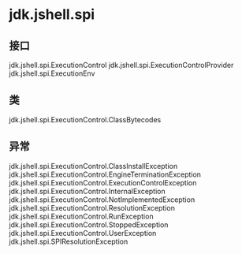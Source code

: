 # jdk.jshell.spi

## 接口

jdk.jshell.spi.ExecutionControl
jdk.jshell.spi.ExecutionControlProvider
jdk.jshell.spi.ExecutionEnv

## 类

jdk.jshell.spi.ExecutionControl.ClassBytecodes

## 异常

jdk.jshell.spi.ExecutionControl.ClassInstallException
jdk.jshell.spi.ExecutionControl.EngineTerminationException
jdk.jshell.spi.ExecutionControl.ExecutionControlException
jdk.jshell.spi.ExecutionControl.InternalException
jdk.jshell.spi.ExecutionControl.NotImplementedException
jdk.jshell.spi.ExecutionControl.ResolutionException
jdk.jshell.spi.ExecutionControl.RunException
jdk.jshell.spi.ExecutionControl.StoppedException
jdk.jshell.spi.ExecutionControl.UserException
jdk.jshell.spi.SPIResolutionException




